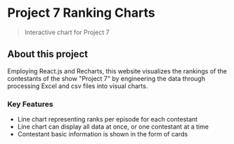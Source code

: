 # Project 7 Ranking Charts

> Interactive chart for Project 7

## About this project

Employing React.js and Recharts, this website visualizes the rankings of the contestants of the show "Project 7" by engineering the data through processing Excel and csv files into visual charts.

### Key Features

- Line chart representing ranks per episode for each contestant
- Line chart can display all data at once, or one contestant at a time
- Contestant basic information is shown in the form of cards
